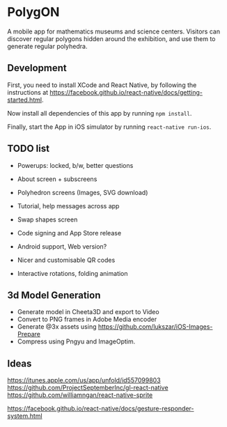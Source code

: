# PolygON

A mobile app for mathematics museums and science centers. Visitors can discover regular polygons hidden around the exhibition, and use them to generate regular polyhedra.


## Development

First, you need to install XCode and React Native, by following the instructions at https://facebook.github.io/react-native/docs/getting-started.html.

Now install all dependencies of this app by running `npm install`.

Finally, start the App in iOS simulator by running `react-native run-ios`.


## TODO list

* Powerups: locked, b/w, better questions
* About screen + subscreens

* Polyhedron screens (Images, SVG download)
* Tutorial, help messages across app
* Swap shapes screen

* Code signing and App Store release
* Android support, Web version?

* Nicer and customisable QR codes
* Interactive rotations, folding animation


## 3d Model Generation

* Generate model in Cheeta3D and export to Video
* Convert to PNG frames in Adobe Media encoder
* Generate @3x assets using https://github.com/lukszar/iOS-Images-Prepare
* Compress using Pngyu and ImageOptim.


## Ideas

https://itunes.apple.com/us/app/unfold/id557099803
https://github.com/ProjectSeptemberInc/gl-react-native
https://github.com/williamngan/react-native-sprite

https://facebook.github.io/react-native/docs/gesture-responder-system.html
